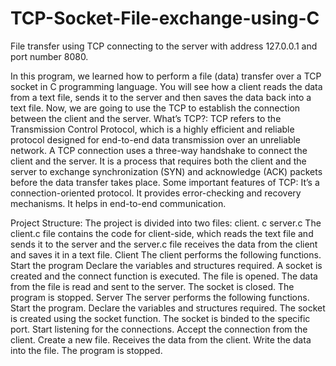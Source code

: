 # TCP-Socket-File-exchange-using-C
File transfer using TCP connecting to the server with address 127.0.0.1 and port number 8080.

In this program, we learned how to perform a file (data) transfer over a TCP socket in C programming language. You will see how a client reads the data from a text file, sends it to the server and then saves the data back into a text file.
Now, we are going to use the TCP to establish the connection between the client and the server.
What’s TCP?: TCP refers to the Transmission Control Protocol, which is a highly efficient and reliable protocol designed for end-to-end data transmission over an unreliable network. 
A TCP connection uses a three-way handshake to connect the client and the server. It is a process that requires both the client and the server to exchange synchronization (SYN) and acknowledge (ACK) packets before the data transfer takes place.
Some important features of TCP:
It’s a connection-oriented protocol.
It provides error-checking and recovery mechanisms.
It helps in end-to-end communication.
 
 
Project Structure:
The project is divided into two files:
client. c
server.c
The client.c file contains the code for client-side, which reads the text file and sends it to the server and the server.c file receives the data from the client and saves it in a text file.
Client
The client performs the following functions.
Start the program
Declare the variables and structures required.
A socket is created and the connect function is executed.
The file is opened.
The data from the file is read and sent to the server.
The socket is closed.
The program is stopped.
Server
The server performs the following functions.
Start the program.
Declare the variables and structures required.
The socket is created using the socket function.
The socket is binded to the specific port.
Start listening for the connections.
Accept the connection from the client.
Create a new file.
Receives the data from the client.
Write the data into the file.
The program is stopped.

